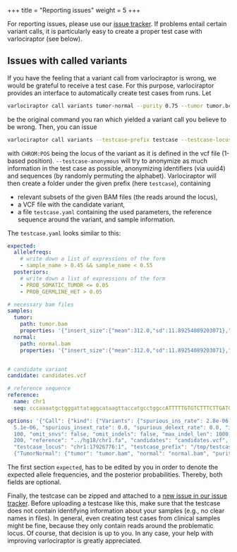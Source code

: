 +++
title = "Reporting issues"
weight = 5
+++

For reporting issues, please use our [issue tracker](https://github.com/varlociraptor/varlociraptor/issues).
If problems entail certain variant calls, it is particularly easy to create a proper test case with varlociraptor (see below).

## Issues with called variants

If you have the feeling that a variant call from varlociraptor is wrong, we would be grateful to receive a test case.
For this purpose, varlociraptor provides an interface to automatically create test cases from runs.
Let

```bash
varlociraptor call variants tumor-normal --purity 0.75 --tumor tumor.bcf --normal normal.bcf
```

be the original command you ran which yielded a variant call you believe to be wrong.
Then, you can issue

```bash
varlociraptor call variants --testcase-prefix testcase --testcase-locus CHROM:POS --testcase-anonymous tumor-normal --purity 0.75 --tumor tumor.bcf --normal normal.bcf
```

with `CHROM:POS` being the locus of the variant as it is defined in the vcf file (1-based position).
`--testcase-anonymous` will try to anonymize as much information in the test case as possible, anonymizing identifiers (via uuid4) and sequences (by randomly permuting the alphabet).
Varlociraptor will then create a folder under the given prefix (here `testcase`), containing

* relevant subsets of the given BAM files (the reads around the locus),
* a VCF file with the candidate variant,
* a file `testcase.yaml` containing the used parameters, the reference sequence around the variant, and sample information.

The `testcase.yaml` looks similar to this:

```yaml
expected:
  allelefreqs:
    # write down a list of expressions of the form
    - sample_name > 0.45 && sample_name < 0.55
  posteriors:
    # write down a list of expressions of the form
    - PROB_SOMATIC_TUMOR <= 0.05
    - PROB_GERMLINE_HET > 0.05

# necessary bam files
samples:
  tumor:
    path: tumor.bam
    properties: '{"insert_size":{"mean":312.0,"sd":11.89254089203071},"max_del_cigar_len":30,"max_ins_cigar_len":12,"frac_max_softclip":0.69}'
  normal:
    path: normal.bam
    properties: '{"insert_size":{"mean":312.0,"sd":11.89254089203071},"max_del_cigar_len":30,"max_ins_cigar_len":12,"frac_max_softclip":0.69}'


# candidate variant
candidate: candidates.vcf

# reference sequence
reference:
  name: chr1
  seq: cccaaaatgctgggattataggcataagttaccatgcctggccATTTTTGTGTCTTTCTTGATGAGCAACTGCTCTGTTCCAGCCCTGTGCTGGGCATATTCACATCTTTTTCTTCTCTCTCTCTCTtttctttctttctttctttcttttctttctttctttctttcctttctttctttctttctttctttctttctttctttctttttctttttctttccttccttccttcttcctttctttctttctttctttctttttctttccttccttccttcttccttccttgcttgcttccttccttctttccctccctccctccctccctccttacttccctccctccctctctctttctctttccttctttttctttcgactgtgtcttgttct

options: '{"Call": {"kind": {"Variants": {"spurious_ins_rate": 2.8e-06, "spurious_del_rate":
  5.1e-06, "spurious_insext_rate": 0.0, "spurious_delext_rate": 0.0, "indel_window":
  100, "omit_snvs": false, "omit_indels": false, "max_indel_len": 1000, "max_depth":
  200, "reference": "../hg18/chr1.fa", "candidates": "candidates.vcf", "output": null,
  "testcase_locus": "chr1:17926776:1", "testcase_prefix": "/tmp/testcase", "mode":
  {"TumorNormal": {"tumor": "tumor.bam", "normal": "normal.bam", "purity": 1.0}}}}}}'
```

The first section `expected`, has to be edited by you in order to denote the expected allele frequencies, and the posterior probabilities.
Thereby, both fields are optional.

Finally, the testcase can be zipped and attached to a [new issue in our issue tracker](https://github.com/varlociraptor/varlociraptor/issues).
Before uploading a testcase like this, make sure that the testcase does not contain identifying information about your samples (e.g., no clear names in files).
In general, even creating test cases from clinical samples might be fine, because they only contain reads around the problematic locus.
Of course, that decision is up to you.
In any case, your help with improving varlociraptor is greatly appreciated.
